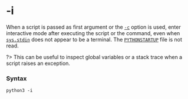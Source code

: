 # -i

When a script is passed as first argument or the [`-c`](/cli/Interface/-c.md) option is used, enter interactive mode after executing the script or the command, even when [`sys.stdin`](/modules/sys/stdin.md) does not appear to be a terminal. The [`PYTHONSTARTUP`](/cli/Environment/PYTHONSTARTUP.md) file is not read.

?> This can be useful to inspect global variables or a stack trace when a script raises an exception.

### Syntax

```shell
python3 -i
```